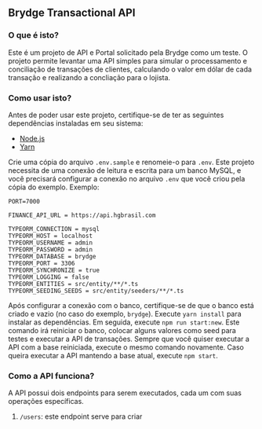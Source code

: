 ## Brydge Transactional API

### O que é isto?

Este é um projeto de API e Portal solicitado pela Brydge como um teste. O projeto permite levantar uma API simples para simular o processamento e conciliação de transações de clientes, calculando o valor em dólar de cada transação e realizando a concliação para o lojista.

### Como usar isto?

Antes de poder usar este projeto, certifique-se de ter as seguintes dependências instaladas em seu sistema:

- [Node.js](https://nodejs.org/en/download/)
- [Yarn](https://classic.yarnpkg.com/en/docs/install/#windows-stable)

Crie uma cópia do arquivo `.env.sample` e renomeie-o para `.env`. Este projeto necessita de uma conexão de leitura e escrita para um banco MySQL, e você precisará configurar a conexão no arquivo `.env` que você criou pela cópia do exemplo. Exemplo:

```env
PORT=7000

FINANCE_API_URL = https://api.hgbrasil.com

TYPEORM_CONNECTION = mysql
TYPEORM_HOST = localhost
TYPEORM_USERNAME = admin
TYPEORM_PASSWORD = admin
TYPEORM_DATABASE = brydge
TYPEORM_PORT = 3306
TYPEORM_SYNCHRONIZE = true
TYPEORM_LOGGING = false
TYPEORM_ENTITIES = src/entity/**/*.ts
TYPEORM_SEEDING_SEEDS = src/entity/seeders/**/*.ts
```

Após configurar a conexão com o banco, certifique-se de que o banco está criado e vazio (no caso do exemplo, `brydge`).
Execute `yarn install` para instalar as dependências.
Em seguida, execute `npm run start:new`. Este comando irá reiniciar o banco, colocar alguns valores como seed para testes e executar a API de transações.
Sempre que você quiser executar a API com a base reiniciada, execute o mesmo comando novamente. Caso queira executar a API mantendo a base atual, execute `npm start`.

### Como a API funciona?

A API possui dois endpoints para serem executados, cada um com suas operações específicas.

1. `/users`: este endpoint serve para criar